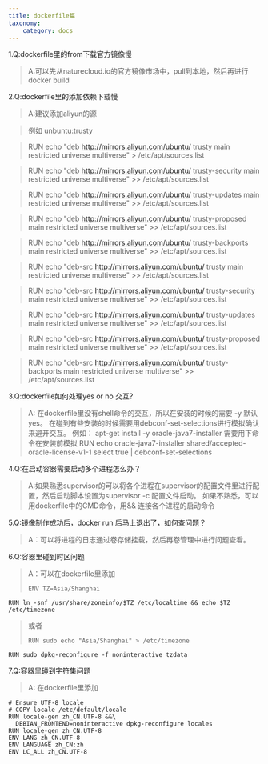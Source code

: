 ```yaml
---
title: dockerfile篇
taxonomy:
    category: docs
---
```



1.Q:dockerfile里的from下载官方镜像慢

> A:可以先从naturecloud.io的官方镜像市场中，pull到本地，然后再进行docker build

2.Q:dockerfile里的添加依赖下载慢
	


> A:建议添加aliyun的源
 	
> 例如 unbuntu:trusty
 
> RUN echo "deb http://mirrors.aliyun.com/ubuntu/ trusty main restricted universe multiverse" > /etc/apt/sources.list

>RUN echo "deb http://mirrors.aliyun.com/ubuntu/ trusty-security main restricted universe multiverse" >> /etc/apt/sources.list

>RUN echo "deb http://mirrors.aliyun.com/ubuntu/ trusty-updates main restricted universe multiverse" >> /etc/apt/sources.list

>	RUN echo "deb http://mirrors.aliyun.com/ubuntu/ trusty-proposed main restricted universe multiverse" >> /etc/apt/sources.list

>	RUN echo "deb http://mirrors.aliyun.com/ubuntu/ trusty-backports main restricted universe multiverse" >> /etc/apt/sources.list

>	RUN echo "deb-src http://mirrors.aliyun.com/ubuntu/ trusty main restricted universe multiverse" >> /etc/apt/sources.list

>	RUN echo "deb-src http://mirrors.aliyun.com/ubuntu/ trusty-security main restricted universe multiverse" >> /etc/apt/sources.list

>	RUN echo "deb-src http://mirrors.aliyun.com/ubuntu/ trusty-updates main restricted universe multiverse" >> /etc/apt/sources.list

>	RUN echo "deb-src http://mirrors.aliyun.com/ubuntu/ trusty-proposed main restricted universe multiverse" >> /etc/apt/sources.list

>	RUN echo "deb-src http://mirrors.aliyun.com/ubuntu/ trusty-backports main restricted universe multiverse" >> /etc/apt/sources.list

3.Q:dockerfile如何处理yes or no 交互?
	
> A: 在dockerfile里没有shell命令的交互，所以在安装的时候的需要 -y 默认yes。 
>    在碰到有些安装的时候需要用debconf-set-selections进行模拟确认来避开交互。
>    例如：
>    apt-get install -y  oracle-java7-installer
>    需要用下命令在安装前模拟
>    RUN echo oracle-java7-installer shared/accepted-oracle-license-v1-1 select true | debconf-set-selections

4.Q:在启动容器需要启动多个进程怎么办？
	
> A:如果熟悉supervisor的可以将各个进程在supervisor的配置文件里进行配置，然后启动脚本设置为supervisor -c 配置文件启动。
> 如果不熟悉，可以用dockerfile中的CMD命令，用&& 连接各个进程的启动命令

5.Q:镜像制作成功后，docker run 后马上退出了，如何查问题？
	
> A：可以将进程的日志通过卷存储挂载，然后再卷管理中进行问题查看。

6.Q:容器里碰到时区问题

> A：可以在dockerfile里添加
> 
>     ENV TZ=Asia/Shanghai
    RUN ln -snf /usr/share/zoneinfo/$TZ /etc/localtime && echo $TZ /etc/timezone

> 或者
>     
>     RUN sudo echo "Asia/Shanghai" > /etc/timezone
    RUN sudo dpkg-reconfigure -f noninteractive tzdata


7.Q:容器里碰到字符集问题

> A: 在dockerfile里添加
> 
	# Ensure UTF-8 locale
    # COPY locale /etc/default/locale
    RUN locale-gen zh_CN.UTF-8 &&\
      DEBIAN_FRONTEND=noninteractive dpkg-reconfigure locales
    RUN locale-gen zh_CN.UTF-8  
    ENV LANG zh_CN.UTF-8  
    ENV LANGUAGE zh_CN:zh  
    ENV LC_ALL zh_CN.UTF-8  